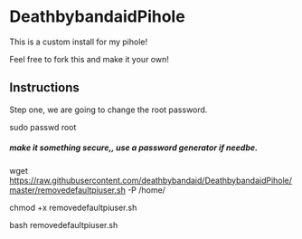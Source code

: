 # DeathbybandaidPihole
This is a custom install for my pihole!

Feel free to fork this and make it your own!

## Instructions

Step one, we are going to change the root password.

sudo passwd root

##### make it something secure,, use a password generator if needbe.

wget https://raw.githubusercontent.com/deathbybandaid/DeathbybandaidPihole/master/removedefaultpiuser.sh -P /home/

chmod +x removedefaultpiuser.sh

bash removedefaultpiuser.sh
